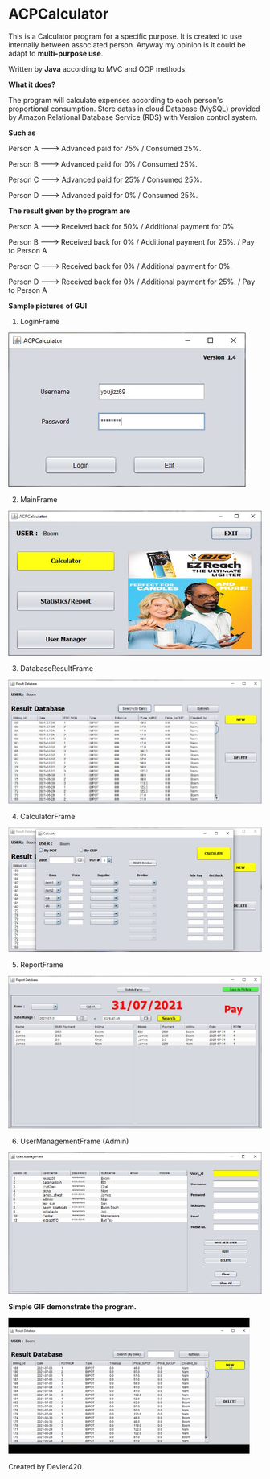 # ACPCalculator

This is a Calculator program for a specific purpose. It is created to use internally between associated person. Anyway my opinion is it could be adapt to **multi-purpose use**.

Written by **Java** according to MVC and OOP methods.

**What it does?**

The program will calculate expenses according to each person's proportional consumption. Store datas in cloud Database (MySQL) provided by Amazon Relational Database Service (RDS) with Version control system.

**Such as**

Person A --->   Advanced paid for 75%   / Consumed 25%.

Person B --->   Advanced paid for 0%    / Consumed 25%.

Person C --->   Advanced paid for 25%   / Consumed 25%.

Person D --->   Advanced paid for 0%    / Consumed 25%.

**The result given by the program are**

Person A --->   Received back for 50%   / Additional payment for 0%.

Person B --->   Received back for 0%    / Additional payment for 25%.   / Pay to Person A

Person C --->   Received back for 0%    / Additional payment for 0%.

Person D --->   Received back for 0%    / Additional payment for 25%.   / Pay to Person A

**Sample pictures of GUI**

1. LoginFrame

![Login-Frame](https://github.com/Devler420/ACPCalculator/blob/main/1LoginFrame.JPG)

2. MainFrame

![Main-Frame](https://github.com/Devler420/ACPCalculator/blob/main/2MainFrame.JPG)

3. DatabaseResultFrame

![DatabaseResult-Frame](https://github.com/Devler420/ACPCalculator/blob/main/3MainResultFrame.JPG)

4. CalculatorFrame

![Calculator-Frame](https://github.com/Devler420/ACPCalculator/blob/main/4CalculateFrame.JPG)

5. ReportFrame

![Report-Frame](https://github.com/Devler420/ACPCalculator/blob/main/5reportFrame.JPG)

6. UserManagementFrame (Admin)

![UserManagement-Frame](https://github.com/Devler420/ACPCalculator/blob/main/6UserFrame.JPG)

**Simple GIF demonstrate the program.**

![Demo GIF](https://github.com/Devler420/ACPCalculator/blob/main/Animated%20GIF-downsized_large.gif)

Created by Devler420.
